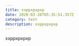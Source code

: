 ```yaml
---
title: xxppxpxpxp
date: 2020-03-26T05:35:51.357Z
category: test
description: xxppxpxpxp
---
```

xxppxpxpxp
